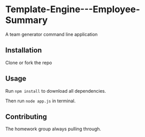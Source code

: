 # Template-Engine---Employee-Summary
A team generator command line application
## Installation

Clone or fork the repo


## Usage

Run ``` npm install ``` to download all dependencies. 

Then run ``` node app.js ``` in terminal. 

## Contributing
The homework group always pulling through. 